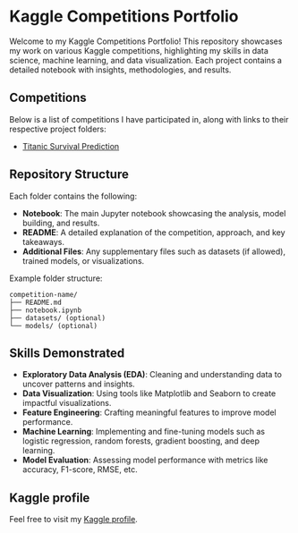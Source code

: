 # Kaggle Competitions Portfolio

Welcome to my Kaggle Competitions Portfolio! This repository showcases my work on various Kaggle competitions, highlighting my skills in data science, machine learning, and data visualization. Each project contains a detailed notebook with insights, methodologies, and results.

## Competitions
Below is a list of competitions I have participated in, along with links to their respective project folders:

- [Titanic Survival Prediction](https://github.com/s-puget/kaggle-competitions/tree/main/titanic-survival-prediction)


## Repository Structure
Each folder contains the following:
- **Notebook**: The main Jupyter notebook showcasing the analysis, model building, and results.
- **README**: A detailed explanation of the competition, approach, and key takeaways.
- **Additional Files**: Any supplementary files such as datasets (if allowed), trained models, or visualizations.

Example folder structure:
```
competition-name/
├── README.md
├── notebook.ipynb
├── datasets/ (optional)
└── models/ (optional)
```

## Skills Demonstrated
- **Exploratory Data Analysis (EDA)**: Cleaning and understanding data to uncover patterns and insights.
- **Data Visualization**: Using tools like Matplotlib and Seaborn to create impactful visualizations.
- **Feature Engineering**: Crafting meaningful features to improve model performance.
- **Machine Learning**: Implementing and fine-tuning models such as logistic regression, random forests, gradient boosting, and deep learning.
- **Model Evaluation**: Assessing model performance with metrics like accuracy, F1-score, RMSE, etc.


## Kaggle profile
Feel free to visit my [Kaggle profile](https://www.kaggle.com/stephanpuget).
